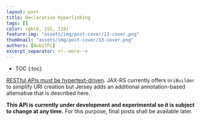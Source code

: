 ```yaml
---
layout: post
title: Declarative Hyperlinking
tags: []
color: rgb(0, 155, 119)
feature-img: "assets/img/post-cover/13-cover.png"
thumbnail: "assets/img/post-cover/13-cover.png"
authors: [QubitPi]
excerpt_separator: <!--more-->
---
```


<!--more-->

* TOC
{:toc}

[RESTful APIs must be hypertext-driven](https://roy.gbiv.com/untangled/2008/rest-apis-must-be-hypertext-driven). JAX-RS
currently offers `UriBuilder` to simplify URI creation but Jersey adds an additional annotation-based alternative that
is described here. 

**This API is currently under development and experimental so it is subject to change at any time.** For this purpose,
final posts shall be available later.
